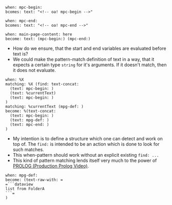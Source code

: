 ```
when: mpc-begin:
bcomes: text: "<!-- oa! mpc-begin -->"
```

```
when: mpc-end:
bcomes: text: "<!-- oa! mpc-end -->"
```

```
when: main-page-content: here
become: text: (mpc-begin:) (mpc-end:)
```

* How do we ensure, that the start and end variables are evaluated before text is?
* We could make the pattern-match definition of text in a way, that it expects a certain type `string` for it's
  arguments. If it doesn't match, then it does not evaluate.

```
when: %X
matching: %X (find: text-concat:
  (text: mpc-begin: )
  (text: %currentText)
  (text: mpc-begin: )
)
matching: %currentText (mpg-def: )
become: %(text-concat:
  (text: mpc-begin: )
  (text: mpg-def: )
  (text: mpc-end: )
)
```

* My intention is to define a structure which one can detect and work on top of. The `find:` is intended to be an action
  which is done to look for such matches.
* This when-pattern should work without an explicit existing `find: ...`
* This kind of pattern matching lends itself very much to the power
  of [PROLOG (Production Prolog Video)](https://www.youtube.com/watch?v=G_eYTctGZw8).

```
when: mpg-def: 
become: (text-raw-with: =
=```dataview
list from FolderA
```=
)
```
